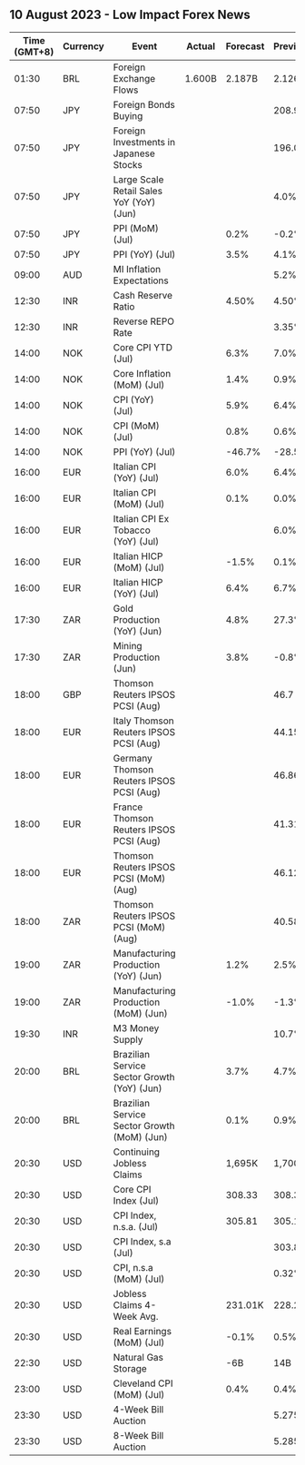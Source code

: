 ## 10 August 2023 - Low Impact Forex News

| Time (GMT+8) | Currency | Event | Actual | Forecast | Previous |
|------|----------|-------|--------|----------|----------|
| 01:30 | BRL | Foreign Exchange Flows | 1.600B | 2.187B | 2.126B |
| 07:50 | JPY | Foreign Bonds Buying |  |  | 208.9B |
| 07:50 | JPY | Foreign Investments in Japanese Stocks |  |  | 196.0B |
| 07:50 | JPY | Large Scale Retail Sales YoY (YoY) (Jun) |  |  | 4.0% |
| 07:50 | JPY | PPI (MoM) (Jul) |  | 0.2% | -0.2% |
| 07:50 | JPY | PPI (YoY) (Jul) |  | 3.5% | 4.1% |
| 09:00 | AUD | MI Inflation Expectations |  |  | 5.2% |
| 12:30 | INR | Cash Reserve Ratio |  | 4.50% | 4.50% |
| 12:30 | INR | Reverse REPO Rate |  |  | 3.35% |
| 14:00 | NOK | Core CPI YTD (Jul) |  | 6.3% | 7.0% |
| 14:00 | NOK | Core Inflation (MoM) (Jul) |  | 1.4% | 0.9% |
| 14:00 | NOK | CPI (YoY) (Jul) |  | 5.9% | 6.4% |
| 14:00 | NOK | CPI (MoM) (Jul) |  | 0.8% | 0.6% |
| 14:00 | NOK | PPI (YoY) (Jul) |  | -46.7% | -28.5% |
| 16:00 | EUR | Italian CPI (YoY) (Jul) |  | 6.0% | 6.4% |
| 16:00 | EUR | Italian CPI (MoM) (Jul) |  | 0.1% | 0.0% |
| 16:00 | EUR | Italian CPI Ex Tobacco (YoY) (Jul) |  |  | 6.0% |
| 16:00 | EUR | Italian HICP (MoM) (Jul) |  | -1.5% | 0.1% |
| 16:00 | EUR | Italian HICP (YoY) (Jul) |  | 6.4% | 6.7% |
| 17:30 | ZAR | Gold Production (YoY) (Jun) |  | 4.8% | 27.3% |
| 17:30 | ZAR | Mining Production (Jun) |  | 3.8% | -0.8% |
| 18:00 | GBP | Thomson Reuters IPSOS PCSI (Aug) |  |  | 46.7 |
| 18:00 | EUR | Italy Thomson Reuters IPSOS PCSI (Aug) |  |  | 44.15 |
| 18:00 | EUR | Germany Thomson Reuters IPSOS PCSI (Aug) |  |  | 46.86 |
| 18:00 | EUR | France Thomson Reuters IPSOS PCSI (Aug) |  |  | 41.31 |
| 18:00 | EUR | Thomson Reuters IPSOS PCSI (MoM) (Aug) |  |  | 46.12 |
| 18:00 | ZAR | Thomson Reuters IPSOS PCSI (MoM) (Aug) |  |  | 40.58 |
| 19:00 | ZAR | Manufacturing Production (YoY) (Jun) |  | 1.2% | 2.5% |
| 19:00 | ZAR | Manufacturing Production (MoM) (Jun) |  | -1.0% | -1.3% |
| 19:30 | INR | M3 Money Supply |  |  | 10.7% |
| 20:00 | BRL | Brazilian Service Sector Growth (YoY) (Jun) |  | 3.7% | 4.7% |
| 20:00 | BRL | Brazilian Service Sector Growth (MoM) (Jun) |  | 0.1% | 0.9% |
| 20:30 | USD | Continuing Jobless Claims |  | 1,695K | 1,700K |
| 20:30 | USD | Core CPI Index (Jul) |  | 308.33 | 308.31 |
| 20:30 | USD | CPI Index, n.s.a. (Jul) |  | 305.81 | 305.11 |
| 20:30 | USD | CPI Index, s.a (Jul) |  |  | 303.84 |
| 20:30 | USD | CPI, n.s.a (MoM) (Jul) |  |  | 0.32% |
| 20:30 | USD | Jobless Claims 4-Week Avg. |  | 231.01K | 228.25K |
| 20:30 | USD | Real Earnings (MoM) (Jul) |  | -0.1% | 0.5% |
| 22:30 | USD | Natural Gas Storage |  | -6B | 14B |
| 23:00 | USD | Cleveland CPI (MoM) (Jul) |  | 0.4% | 0.4% |
| 23:30 | USD | 4-Week Bill Auction |  |  | 5.275% |
| 23:30 | USD | 8-Week Bill Auction |  |  | 5.285% |
